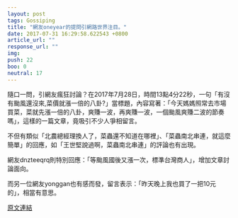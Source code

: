 ```yaml
---
layout: post
tags: Gossiping
title: "網友oneyear的提問引網路世界注目。"
date: 2017-07-31 16:29:58.622543 +0800
article_url: ""
response_url: ""
img: 
push: 22
boo: 0
neutral: 17
---
```


隨口一問，引網友瘋狂討論？在2017年7月28日，時間13點4分22秒，一句「有沒有颱風還沒來,菜價就漲一倍的八卦?」當標題，內容寫著：「今天媽媽照常去市場買菜，菜就先漲一倍的八卦，爽賺一波，再爽賺一波，一個颱風爽賺二波的節奏嗎」，這樣的一篇文章，竟吸引不少人爭相留言。

不但有類似「北農總經理換人了，菜蟲還不知道在哪裡」、「菜蟲南北串連，就這麼簡單」的回應，如「王世堅說過啊，菜蟲南北串連」的評論也有出現。

網友dnzteeqrq則特別回應：「等颱風國後又漲一次，標準台灣商人」，增加文章討論面向。

而另一位網友yonggan也有感而發，留言表示：「昨天晚上我也買了一把10元的」，相當有意思。

<a href = "https://www.ptt.cc/bbs/Gossiping/M.1501218264.A.AB3.html">原文連結</a>


